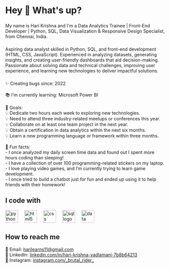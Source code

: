 <h1 align="left">Hey 👋 What's up?</h1>

###

<p align="left">My name is Hari Krishna and I'm a Data Analytics Trainee | Front-End Developer | Python, SQL, Data Visualization & Responsive Design Specialist, from Chennai, India.</p>

###

<p align="left">Aspiring data analyst skilled in Python, SQL, and front-end development (HTML, CSS, JavaScript). Experienced in analyzing datasets, generating insights, and creating user-friendly dashboards that aid decision-making. Passionate about solving data and technical challenges, improving user experience, and learning new technologies to deliver impactful solutions.</p>

###

<p align="left">✨ Creating bugs since: 2022<br> <br> 📚 I'm currently learning: Microsoft Power BI<br> <br>       🎯 Goals:                                                                             <br>
                                                                                                           💡 Dedicate two hours each week to exploring new technologies.<br>
                                                                                                           💡 Need to attend three industry-related meetups or conferences this year.<br> 
                                                                                                           💡 Collaborate on at least one team project in the next year.<br>
                                                                                                           💡 Obtain a certification in data analytics within the next six months.<br>
                                                                                                           💡 Learn a new programming language or framework within three months.<br>
  <br>🎲 Fun facts:<br>
  - I once analyzed my daily screen time data and found out I spent more hours coding than sleeping!<br>
  - I have a collection of over 100 programming-related stickers on my laptop.<br>
  - I love playing video games, and I’m currently trying to learn game development.<br>
  - I once tried to build a chatbot just for fun and ended up using it to help friends with their homework!
</p>

<h2 align="left">I code with</h2>


<div align="left">
  <img src="https://cdn.jsdelivr.net/gh/devicons/devicon/icons/python/python-original.svg" height="40" alt="python logo"  />
  <img width="12" />
  <img src="https://cdn.jsdelivr.net/gh/devicons/devicon/icons/html5/html5-original.svg" height="40" alt="html5 logo"  />
  <img width="12" />
  <img src="https://cdn.jsdelivr.net/gh/devicons/devicon/icons/css3/css3-original.svg" height="40" alt="css logo" />
  <img width="12" />
  <img src="https://cdn.jsdelivr.net/gh/devicons/devicon/icons/mysql/mysql-original.svg" height="40" alt="sql logo"  />
  <img width="12" />
  <img src="https://static.vecteezy.com/system/resources/previews/011/377/990/original/search-data-analytics-logo-design-growth-arrow-logo-design-for-data-finance-investment-icon-design-vector.jpg" height="40" alt="data analytics logo" />
</div>

###

<h2 align="left">How to reach me</h2>

<p align="left">
  📧 Email: <a href="mailto:your-email@example.com">harilearns11@gmail.com</a><br>
  💼 LinkedIn: <a href="https://www.linkedin.com/in/your-profile">linkedin.com/in/hari-krishna-vadlamani-7b8b64213</a><br>
  📸 Instagram: <a href="https://www.instagram.com/your-profile">instagram.com/_brutal_rider_</a>
</p>
